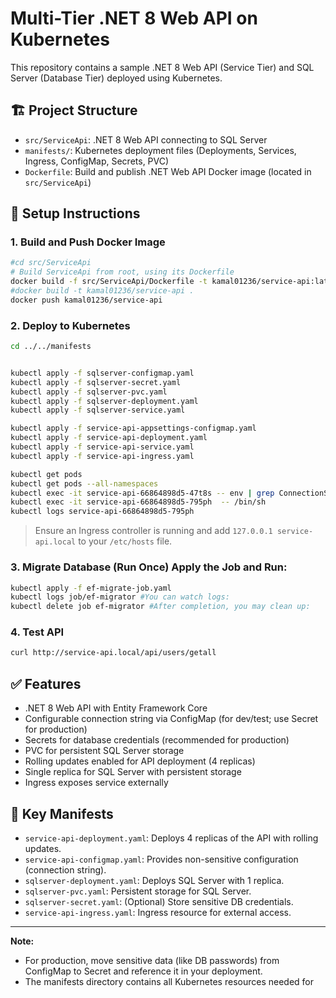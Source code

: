 # Multi-Tier .NET 8 Web API on Kubernetes

This repository contains a sample .NET 8 Web API (Service Tier) and SQL Server (Database Tier) deployed using Kubernetes.

## 🏗 Project Structure

- `src/ServiceApi`: .NET 8 Web API connecting to SQL Server
- `manifests/`: Kubernetes deployment files (Deployments, Services, Ingress, ConfigMap, Secrets, PVC)
- `Dockerfile`: Build and publish .NET Web API Docker image (located in `src/ServiceApi`)

## 🚀 Setup Instructions

### 1. Build and Push Docker Image
```bash
#cd src/ServiceApi
# Build ServiceApi from root, using its Dockerfile
docker build -f src/ServiceApi/Dockerfile -t kamal01236/service-api:latest .
#docker build -t kamal01236/service-api .
docker push kamal01236/service-api
```

### 2. Deploy to Kubernetes
```bash
cd ../../manifests


kubectl apply -f sqlserver-configmap.yaml
kubectl apply -f sqlserver-secret.yaml
kubectl apply -f sqlserver-pvc.yaml
kubectl apply -f sqlserver-deployment.yaml
kubectl apply -f sqlserver-service.yaml

kubectl apply -f service-api-appsettings-configmap.yaml
kubectl apply -f service-api-deployment.yaml
kubectl apply -f service-api-service.yaml
kubectl apply -f service-api-ingress.yaml

kubectl get pods
kubectl get pods --all-namespaces
kubectl exec -it service-api-66864898d5-47t8s -- env | grep ConnectionStrings__DefaultConnection
kubectl exec -it service-api-66864898d5-795ph  -- /bin/sh
kubectl logs service-api-66864898d5-795ph
```

> Ensure an Ingress controller is running and add `127.0.0.1 service-api.local` to your `/etc/hosts` file.

### 3. Migrate Database (Run Once) Apply the Job and Run:
```bash
kubectl apply -f ef-migrate-job.yaml
kubectl logs job/ef-migrator #You can watch logs:
kubectl delete job ef-migrator #After completion, you may clean up:
```

### 4. Test API
```bash
curl http://service-api.local/api/users/getall
```

## ✅ Features
- .NET 8 Web API with Entity Framework Core
- Configurable connection string via ConfigMap (for dev/test; use Secret for production)
- Secrets for database credentials (recommended for production)
- PVC for persistent SQL Server storage
- Rolling updates enabled for API deployment (4 replicas)
- Single replica for SQL Server with persistent storage
- Ingress exposes service externally

## 📁 Key Manifests

- `service-api-deployment.yaml`: Deploys 4 replicas of the API with rolling updates.
- `service-api-configmap.yaml`: Provides non-sensitive configuration (connection string).
- `sqlserver-deployment.yaml`: Deploys SQL Server with 1 replica.
- `sqlserver-pvc.yaml`: Persistent storage for SQL Server.
- `sqlserver-secret.yaml`: (Optional) Store sensitive DB credentials.
- `service-api-ingress.yaml`: Ingress resource for external access.

---

**Note:**  
- For production, move sensitive data (like DB passwords) from ConfigMap to Secret and reference it in your deployment.
- The manifests directory contains all Kubernetes resources needed for

